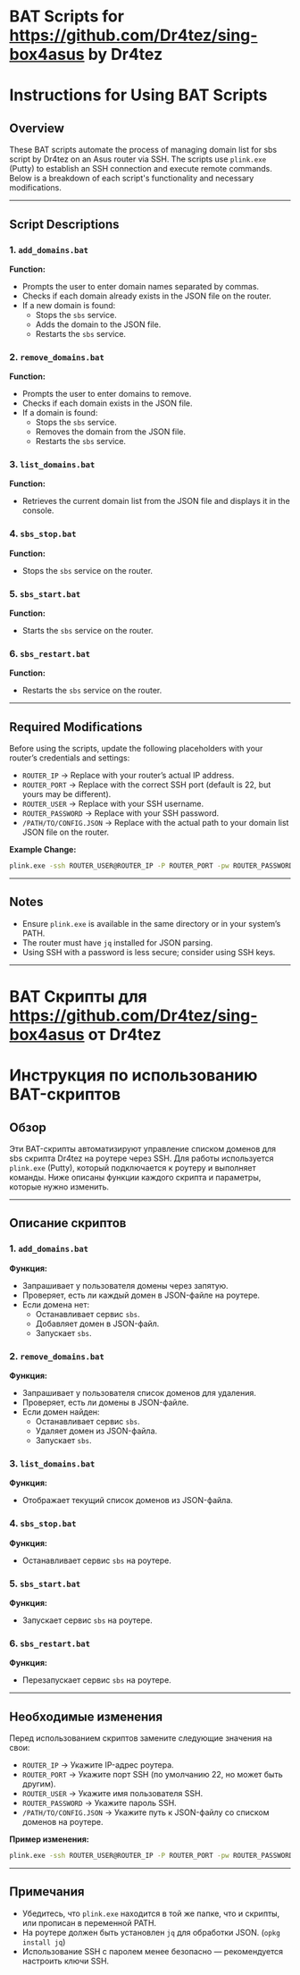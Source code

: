 # BAT Scripts for https://github.com/Dr4tez/sing-box4asus by Dr4tez

# Instructions for Using BAT Scripts

## Overview

These BAT scripts automate the process of managing domain list for sbs script by Dr4tez on an Asus router via SSH. The scripts use `plink.exe` (Putty) to establish an SSH connection and execute remote commands. Below is a breakdown of each script's functionality and necessary modifications.

---

## Script Descriptions

### 1. `add_domains.bat`

**Function:**

- Prompts the user to enter domain names separated by commas.
- Checks if each domain already exists in the JSON file on the router.
- If a new domain is found:
  - Stops the `sbs` service.
  - Adds the domain to the JSON file.
  - Restarts the `sbs` service.

### 2. `remove_domains.bat`

**Function:**

- Prompts the user to enter domains to remove.
- Checks if each domain exists in the JSON file.
- If a domain is found:
  - Stops the `sbs` service.
  - Removes the domain from the JSON file.
  - Restarts the `sbs` service.

### 3. `list_domains.bat`

**Function:**

- Retrieves the current domain list from the JSON file and displays it in the console.

### 4. `sbs_stop.bat`

**Function:**

- Stops the `sbs` service on the router.

### 5. `sbs_start.bat`

**Function:**

- Starts the `sbs` service on the router.

### 6. `sbs_restart.bat`

**Function:**

- Restarts the `sbs` service on the router.

---

## Required Modifications

Before using the scripts, update the following placeholders with your router’s credentials and settings:

- `ROUTER_IP` → Replace with your router’s actual IP address.
- `ROUTER_PORT` → Replace with the correct SSH port (default is 22, but yours may be different).
- `ROUTER_USER` → Replace with your SSH username.
- `ROUTER_PASSWORD` → Replace with your SSH password.
- `/PATH/TO/CONFIG.JSON` → Replace with the actual path to your domain list JSON file on the router.

**Example Change:**

```bat
plink.exe -ssh ROUTER_USER@ROUTER_IP -P ROUTER_PORT -pw ROUTER_PASSWORD "cat /PATH/TO/CONFIG.JSON"
```

---

## Notes

- Ensure `plink.exe` is available in the same directory or in your system’s PATH.
- The router must have `jq` installed for JSON parsing.
- Using SSH with a password is less secure; consider using SSH keys.

---
# BAT Скрипты для https://github.com/Dr4tez/sing-box4asus от Dr4tez
# Инструкция по использованию BAT-скриптов

## Обзор

Эти BAT-скрипты автоматизируют управление списком доменов для sbs скрипта Dr4tez на роутере через SSH. Для работы используется `plink.exe` (Putty), который подключается к роутеру и выполняет команды. Ниже описаны функции каждого скрипта и параметры, которые нужно изменить.

---

## Описание скриптов

### 1. `add_domains.bat`

**Функция:**

- Запрашивает у пользователя домены через запятую.
- Проверяет, есть ли каждый домен в JSON-файле на роутере.
- Если домена нет:
  - Останавливает сервис `sbs`.
  - Добавляет домен в JSON-файл.
  - Запускает `sbs`.

### 2. `remove_domains.bat`

**Функция:**

- Запрашивает у пользователя список доменов для удаления.
- Проверяет, есть ли домены в JSON-файле.
- Если домен найден:
  - Останавливает сервис `sbs`.
  - Удаляет домен из JSON-файла.
  - Запускает `sbs`.

### 3. `list_domains.bat`

**Функция:**

- Отображает текущий список доменов из JSON-файла.

### 4. `sbs_stop.bat`

**Функция:**

- Останавливает сервис `sbs` на роутере.

### 5. `sbs_start.bat`

**Функция:**

- Запускает сервис `sbs` на роутере.

### 6. `sbs_restart.bat`

**Функция:**

- Перезапускает сервис `sbs` на роутере.

---

## Необходимые изменения

Перед использованием скриптов замените следующие значения на свои:

- `ROUTER_IP` → Укажите IP-адрес роутера.
- `ROUTER_PORT` → Укажите порт SSH (по умолчанию 22, но может быть другим).
- `ROUTER_USER` → Укажите имя пользователя SSH.
- `ROUTER_PASSWORD` → Укажите пароль SSH.
- `/PATH/TO/CONFIG.JSON` → Укажите путь к JSON-файлу со списком доменов на роутере.

**Пример изменения:**

```bat
plink.exe -ssh ROUTER_USER@ROUTER_IP -P ROUTER_PORT -pw ROUTER_PASSWORD "cat /PATH/TO/CONFIG.JSON"
```

---

## Примечания

- Убедитесь, что `plink.exe` находится в той же папке, что и скрипты, или прописан в переменной PATH.
- На роутере должен быть установлен `jq` для обработки JSON. (`opkg install jq`)
- Использование SSH с паролем менее безопасно — рекомендуется настроить ключи SSH.

